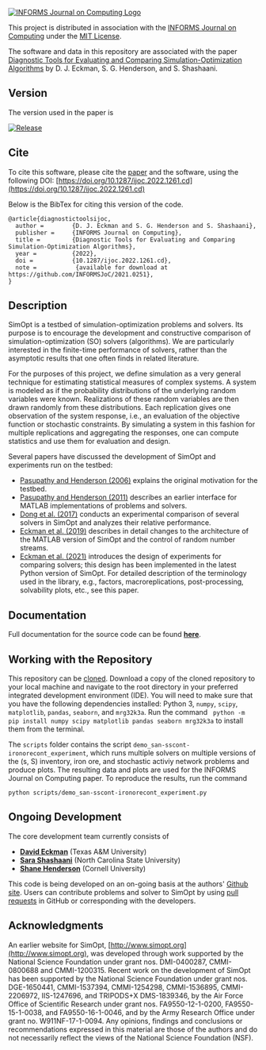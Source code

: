 [![INFORMS Journal on Computing Logo](https://INFORMSJoC.github.io/logos/INFORMS_Journal_on_Computing_Header.jpg)](https://pubsonline.informs.org/journal/ijoc)

This project is distributed in association with the [INFORMS Journal on
Computing](https://pubsonline.informs.org/journal/ijoc) under the [MIT License](LICENSE).

The software and data in this repository are associated with the paper [Diagnostic Tools for Evaluating and Comparing Simulation-Optimization Algorithms](https://doi.org/10.1287/ijoc.2022.1261) by D. J. Eckman, S. G. Henderson, and S. Shashaani. 

## Version

The version used in the paper is

[![Release](v1.0.1)](https://github.com/simopt-admin/simopt/releases/tag/v1.0.1)

## Cite

To cite this software, please cite the [paper](https://doi.org/10.1287/ijoc.2022.1261) and the software, using the following DOI: [https://doi.org/10.1287/ijoc.2022.1261.cd](https://doi.org/10.1287/ijoc.2022.1261.cd)

Below is the BibTex for citing this version of the code.

```
@article{diagnostictoolsijoc,
  author =        {D. J. Eckman and S. G. Henderson and S. Shashaani},
  publisher =     {INFORMS Journal on Computing},
  title =         {Diagnostic Tools for Evaluating and Comparing Simulation-Optimization Algorithms},
  year =          {2022},
  doi =           {10.1287/ijoc.2022.1261.cd},
  note =           {available for download at https://github.com/INFORMSJoC/2021.0251},
}  
```

## Description

SimOpt is a testbed of simulation-optimization problems and solvers. Its purpose is to encourage the development and constructive comparison of simulation-optimization (SO) solvers (algorithms). We are particularly interested in the finite-time performance of solvers, rather than the asymptotic results that one often finds in related literature.

For the purposes of this project, we define simulation as a very general technique for estimating statistical measures of complex systems. A system is modeled as if the probability distributions of the underlying random variables were known. Realizations of these random variables are then drawn randomly from these distributions. Each replication gives one observation of the system response, i.e., an evaluation of the objective function or stochastic constraints. By simulating a system in this fashion for multiple replications and aggregating the responses, one can compute statistics and use them for evaluation and design.

Several papers have discussed the development of SimOpt and experiments run on the testbed:
* [Pasupathy and Henderson (2006)](https://www.informs-sim.org/wsc06papers/028.pdf) explains the original motivation for the testbed.
* [Pasupathy and Henderson (2011)](https://www.informs-sim.org/wsc11papers/363.pdf) describes an earlier interface for MATLAB implementations of problems and solvers.
* [Dong et al. (2017)](https://www.informs-sim.org/wsc17papers/includes/files/179.pdf) conducts an experimental comparison of several solvers in SimOpt and analyzes their relative performance.
* [Eckman et al. (2019)](https://www.informs-sim.org/wsc19papers/374.pdf) describes in detail changes to the architecture of the MATLAB version of SimOpt and the control of random number streams.
* [Eckman et al. (2021)](https://eckman.engr.tamu.edu/wp-content/uploads/sites/233/2021/09/SimOpt-metrics-paper.pdf) introduces the design of experiments for comparing solvers; this design has been implemented in the latest Python version of SimOpt. For detailed description of the terminology used in the library, e.g., factors, macroreplications, post-processing, solvability plots, etc., see this paper.

## Documentation
Full documentation for the source code can be found **[here](https://simopt.readthedocs.io/en/latest/index.html)**.

## Working with the Repository
This repository can be [cloned](https://docs.github.com/en/repositories/creating-and-managing-repositories/cloning-a-repository). Download a copy of the cloned repository to your local machine and navigate to the root directory in your preferred integrated development environment (IDE). You will need to make sure that you have the following dependencies installed: Python 3, `numpy`, `scipy`, `matplotlib`, `pandas`, `seaborn`, and `mrg32k3a`. Run the command ``` python -m pip install numpy scipy matplotlib pandas seaborn mrg32k3a``` to install them from the terminal.

The `scripts` folder contains the script `demo_san-sscont-ironorecont_experiment`, which runs multiple solvers on multiple versions of the (s, S) inventory, iron ore, and stochastic activiy network problems and produce plots. The resulting data and plots are used for the INFORMS Journal on Computing paper. To reproduce the results, run the command

    python scripts/demo_san-sscont-ironorecont_experiment.py

## Ongoing Development

The core development team currently consists of 

- [**David Eckman**](https://eckman.engr.tamu.edu) (Texas A&M University)
- [**Sara Shashaani**](https://shashaani.wordpress.ncsu.edu) (North Carolina State University)
- [**Shane Henderson**](https://people.orie.cornell.edu/shane/) (Cornell University)

This code is being developed on an on-going basis at the authors'
[Github site](https://github.com/simopt-admin/simopt).
Users can contribute problems and solver to SimOpt by using [pull requests](https://docs.github.com/en/pull-requests/collaborating-with-pull-requests/proposing-changes-to-your-work-with-pull-requests/about-pull-requests) in GitHub or corresponding with the developers. 


## Acknowledgments
An earlier website for SimOpt, [http://www.simopt.org](http://www.simopt.org), was developed through work supported by the National Science Foundation under grant nos. DMI-0400287, CMMI-0800688 and CMMI-1200315.
Recent work on the development of SimOpt has been supported by the National Science Foundation under grant nos. DGE-1650441, CMMI-1537394, CMMI-1254298, CMMI-1536895, CMMI-2206972, IIS-1247696, and TRIPODS+X DMS-1839346, by the Air Force Office of Scientific Research under grant nos. FA9550-12-1-0200, FA9550-15-1-0038, and FA9550-16-1-0046, and by the Army Research Office under grant no. W911NF-17-1-0094.
Any opinions, findings and conclusions or recommendations expressed in this material are those of the authors and do not necessarily reflect the views of the National Science Foundation (NSF).
